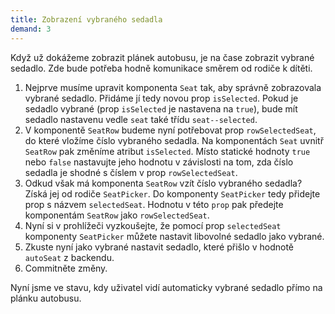 ```yaml
---
title: Zobrazení vybraného sedadla
demand: 3
---
```


Když už dokážeme zobrazit plánek autobusu, je na čase zobrazit vybrané sedadlo. Zde bude potřeba hodně komunikace směrem od rodiče k dítěti.

1. Nejprve musíme upravit komponenta `Seat` tak, aby správně zobrazovala vybrané sedadlo. Přidáme jí tedy novou prop `isSelected`. Pokud je sedadlo vybrané (prop `isSelected` je nastavena na `true`), bude mít sedadlo nastavenu vedle `seat` také třídu `seat--selected`.
1. V komponentě `SeatRow` budeme nyní potřebovat prop `rowSelectedSeat`, do které vložíme číslo vybraného sedadla. Na komponentách `Seat` uvnitř `SeatRow` pak změníme atribut `isSelected`. Místo statické hodnoty `true` nebo `false` nastavujte jeho hodnotu v závislosti na tom, zda číslo sedadla je shodné s číslem v prop `rowSelectedSeat`.
1. Odkud však má komponenta `SeatRow` vzít číslo vybraného sedadla? Získá jej od rodiče `SeatPicker`. Do komponenty `SeatPicker` tedy přidejte prop s názvem `selectedSeat`. Hodnotu v této `prop` pak předejte komponentám `SeatRow` jako `rowSelectedSeat`.
1. Nyní si v prohlížeči vyzkoušejte, že pomocí prop `selectedSeat` komponenty `SeatPicker` můžete nastavit libovolné sedadlo jako vybrané.
1. Zkuste nyní jako vybrané nastavit sedadlo, které přišlo v hodnotě `autoSeat` z backendu.
1. Commitněte změny.

Nyní jsme ve stavu, kdy uživatel vidí automaticky vybrané sedadlo přímo na plánku autobusu.
